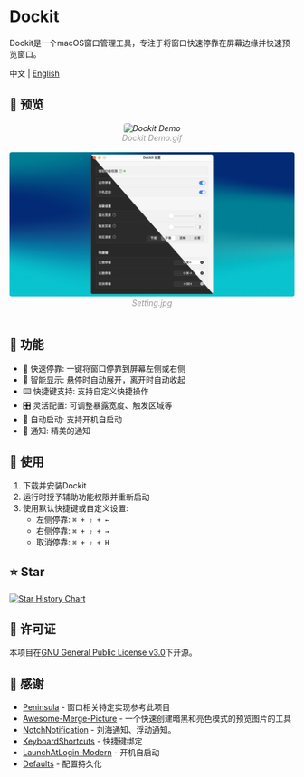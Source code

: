 # Dockit

Dockit是一个macOS窗口管理工具，专注于将窗口快速停靠在屏幕边缘并快速预览窗口。

中文 | [English](./README_EN.md)

## 📸 预览

<h6 align="center">
  <img src="./Resources/preview.gif" alt="Dockit Demo" style="border-radius: 4px;">
  <br />
  <span style="color: #999">Dockit Demo.gif</span>
  <br /><br />
  <img src="./Resources/setting.jpg" alt="setting" style="border-radius: 4px;">
  <br />
  <span style="color: #999">Setting.jpg</span>
  <br /><br />
</h6>

## 🚀 功能

- 🎯 快速停靠: 一键将窗口停靠到屏幕左侧或右侧
- 🔄 智能显示: 悬停时自动展开，离开时自动收起
- ⌨️ 快捷键支持: 支持自定义快捷操作
- 🎛️ 灵活配置: 可调整暴露宽度、触发区域等
- 🔌 自动启动: 支持开机自启动
- 🔔 通知: 精美的通知

## 📖 使用

1. 下载并安装Dockit
2. 运行时授予辅助功能权限并重新启动
3. 使用默认快捷键或自定义设置:
   - 左侧停靠: `⌘ + ⇧ + ←`
   - 右侧停靠: `⌘ + ⇧ + →`
   - 取消停靠: `⌘ + ⇧ + H`

## ⭐ Star

<a href="https://star-history.com/#XiCheng148/Dockit&Date">
 <picture>
   <source media="(prefers-color-scheme: dark)" srcset="https://api.star-history.com/svg?repos=XiCheng148/Dockit&type=Date&theme=dark" />
   <source media="(prefers-color-scheme: light)" srcset="https://api.star-history.com/svg?repos=XiCheng148/Dockit&type=Date" />
   <img alt="Star History Chart" src="https://api.star-history.com/svg?repos=XiCheng148/Dockit&type=Date" />
 </picture>
</a>

## 📝 许可证

本项目在[GNU General Public License v3.0](LICENSE)下开源。

## 🙏 感谢

- [Peninsula](https://github.com/Celve/Peninsula) - 窗口相关特定实现参考此项目
- [Awesome-Merge-Picture](https://github.com/XiCheng148/Awesome-Merge-Picture) - 一个快速创建暗黑和亮色模式的预览图片的工具
- [NotchNotification](https://github.com/Lakr233/NotchNotification) - 刘海通知、浮动通知。
- [KeyboardShortcuts](https://github.com/sindresorhus/KeyboardShortcuts) - 快捷键绑定
- [LaunchAtLogin-Modern](https://github.com/sindresorhus/LaunchAtLogin-Modern) - 开机自启动
- [Defaults](https://github.com/sindresorhus/Defaults) - 配置持久化
